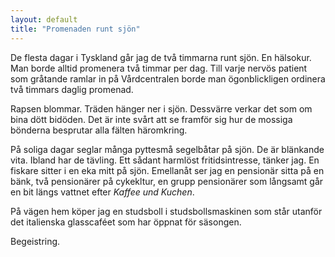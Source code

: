 ```yaml
---
layout: default
title: "Promenaden runt sjön"
---
```


De flesta dagar i Tyskland går jag de två timmarna runt sjön. En hälsokur. Man borde alltid promenera två timmar per dag. 
Till varje nervös patient som gråtande ramlar in på Vårdcentralen borde man ögonblickligen ordinera två timmars daglig promenad.

Rapsen blommar. Träden hänger ner i sjön. Dessvärre verkar det som om bina dött bidöden. Det är inte svårt att se framför sig hur de mossiga bönderna besprutar alla fälten häromkring.


På soliga dagar seglar många pyttesmå segelbåtar på sjön. De är blänkande vita. Ibland har de tävling. Ett sådant harmlöst fritidsintresse, tänker jag.
<span>En fiskare sitter i en eka mitt på sjön. Emellanåt ser jag en pensionär sitta på en bänk, två pensionärer på cykekltur, en grupp pensionärer som långsamt går en bit längs vattnet efter _Kaffee und Kuchen_.</span>

På vägen hem köper jag en studsboll i studsbollsmaskinen som står utanför det italienska glasscaféet som har öppnat för säsongen.

Begeistring.

